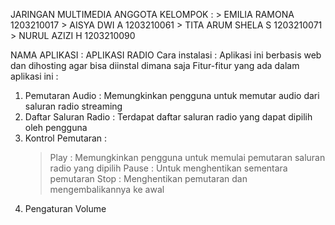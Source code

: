 JARINGAN MULTIMEDIA
ANGGOTA KELOMPOK :
    > EMILIA RAMONA      1203210017
    > AISYA DWI A        1203210061
    > TITA ARUM SHELA S  1203210071
    > NURUL AZIZI H      1203210090

NAMA APLIKASI : APLIKASI RADIO
Cara instalasi : Aplikasi ini berbasis web dan dihosting agar bisa diinstal dimana saja
Fitur-fitur yang ada dalam aplikasi ini :
  1. Pemutaran Audio : Memungkinkan pengguna untuk memutar audio dari saluran radio streaming
  2. Daftar Saluran Radio : Terdapat daftar saluran radio yang dapat dipilih oleh pengguna
  3. Kontrol Pemutaran :
     > Play : Memungkinkan pengguna untuk memulai pemutaran saluran radio yang dipilih
     > Pause : Untuk menghentikan sementara pemutaran
     > Stop : Menghentikan pemutaran dan mengembalikannya ke awal
  5. Pengaturan Volume
